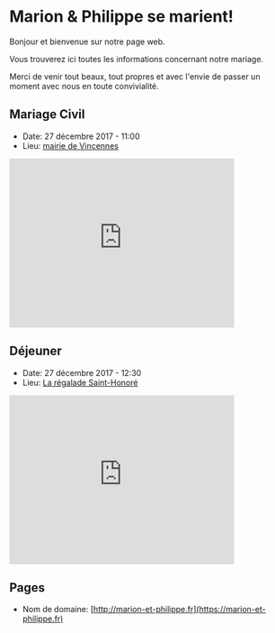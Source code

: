 # Marion & Philippe se marient!

Bonjour et bienvenue sur notre page web.

Vous trouverez ici toutes les informations concernant notre mariage.

Merci de venir tout beaux, tout propres et avec l'envie de passer un moment avec nous en toute convivialité.

## Mariage Civil

* Date: 27 décembre 2017 - 11:00
* Lieu: [mairie de Vincennes](https://www.vincennes.fr/)
<iframe src="https://www.google.com/maps/embed?pb=!1m18!1m12!1m3!1d12489.78963178832!2d2.4294036136667096!3d48.84572225486043!2m3!1f0!2f0!3f0!3m2!1i1024!2i768!4f13.1!3m3!1m2!1s0x47e672a40fb2a84f%3A0x4eda0b1a28dd3957!2sMairie+de+Vincennes!5e0!3m2!1sfr!2sfr!4v1504899644496" width="400" height="300" frameborder="0" style="border:0" allowfullscreen></iframe>

## Déjeuner

* Date: 27 décembre 2017 - 12:30
* Lieu: [La régalade Saint-Honoré](http://www.laregalade.paris/)
<iframe src="https://www.google.com/maps/embed?pb=!1m18!1m12!1m3!1d2624.8207603874894!2d2.339818415248105!3d48.861628208433395!2m3!1f0!2f0!3f0!3m2!1i1024!2i768!4f13.1!3m3!1m2!1s0x47e66e23d4285ce9%3A0x99995464560b32fe!2sLa+R%C3%A9galade+Saint-Honor%C3%A9!5e0!3m2!1sfr!2sfr!4v1504899679969" width="400" height="300" frameborder="0" style="border:0" allowfullscreen></iframe>

## Pages

* Nom de domaine: [http://marion-et-philippe.fr](https://marion-et-philippe.fr)
